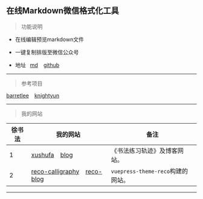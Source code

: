 ## 在线Markdown微信格式化工具


> 功能说明 

- 在线编辑预览markdown文件

- 一键复制排版至微信公众号

- 地址 &ensp;[md]( https://tool.xushufa.cn/md ) &ensp; [github]( https://github.com/scott180/xushufa-tool )


---



> 参考项目

[barretlee]( https://github.com/barretlee/online-markdown ) &ensp;  [knightyun]( https://github.com/knightyun/markdown-to-richtext )

---



> 我的网站


| 徐书法 | 我的网站    |  备注          |
| -----  | ----------- |  ------------- |
| 1      | [xushufa]( https://xushufa.cn ) &ensp; [blog]( https://blog.xushufa.cn ) | 《书法练习轨迹》及博客网站。     |
| 2      | [reco-calligraphy]( https://reco-calligraphy.xushufa.cn ) &ensp; [reco-blog]( https://reco-blog.xushufa.cn ) | `vuepress-theme-reco`构建的网站。     |

---